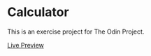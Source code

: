 # Calculator

This is an exercise project for The Odin Project.

[Live Preview](https://farzad-d.github.io/calculator/)
